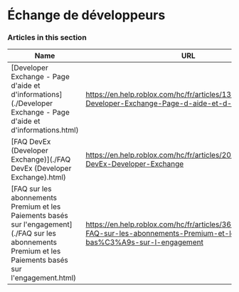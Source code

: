 # Échange de développeurs  
### Articles in this section
Name|URL
-|-
[Developer Exchange - Page d'aide et d'informations](./Developer Exchange - Page d'aide et d'informations.html) |https://en.help.roblox.com/hc/fr/articles/13061189551124-Developer-Exchange-Page-d-aide-et-d-informations
[FAQ DevEx (Developer Exchange)](./FAQ DevEx (Developer Exchange).html) |https://en.help.roblox.com/hc/fr/articles/203314100-FAQ-DevEx-Developer-Exchange
[FAQ sur les abonnements Premium et les Paiements basés sur l'engagement](./FAQ sur les abonnements Premium et les Paiements basés sur l'engagement.html) |https://en.help.roblox.com/hc/fr/articles/360039178532-FAQ-sur-les-abonnements-Premium-et-les-Paiements-bas%C3%A9s-sur-l-engagement
